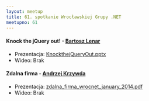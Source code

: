 ```yaml
---
layout: meetup
title: 61. spotkanie Wrocławskiej Grupy .NET
meetupno: 61
---
```



#### Knock the jQuery out! - [Bartosz Lenar](https://twitter.com/bartoszlenar)
* Prezentacja: [KnockthejQueryOut.pptx]({{BASE_PATH}}/assets/KnockThejQueryOut.pptx)
* Wideo: Brak

#### Zdalna firma - [Andrzej Krzywda](https://twitter.com/andrzejkrzywda)
* Prezentacja: [zdalna\_firma\_wrocnet\_january\_2014.pdf]({{BASE_PATH}}/assets/zdalna_firma_wrocnet_january_2014.pdf)
* Wideo: Brak
